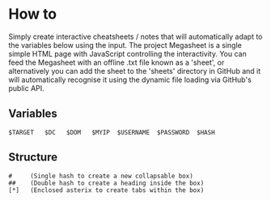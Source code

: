 # How to
Simply create interactive cheatsheets / notes that will automatically adapt to the variables below using the input. The project Megasheet is a single simple HTML page with JavaScript controlling the interactivity. You can feed the Megasheet with an offline .txt file known as a 'sheet', or alternatively you can add the sheet to the 'sheets' directory in GitHub and it will automatically recognise it using the dynamic file loading via GitHub's public API.

## Variables
```
$TARGET   $DC   $DOM   $MYIP  $USERNAME  $PASSWORD  $HASH
```
## Structure
```
#     (Single hash to create a new collapsable box)
##    (Double hash to create a heading inside the box)
[*]   (Enclosed asterix to create tabs within the box)
```
